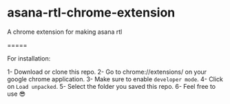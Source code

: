 # asana-rtl-chrome-extension
A chrome extension for making asana rtl

=====

For installation:

1- Download or clone this repo.
2- Go to chrome://extensions/ on your google chrome application.
3- Make sure to enable `developer mode`.
4- Click on `Load unpacked`.
5- Select the folder you saved this repo.
6- Feel free to use 😎

